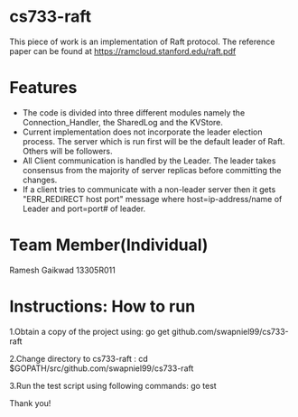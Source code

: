 # cs733-raft

This piece of work is an implementation of Raft protocol. The reference paper can be found at https://ramcloud.stanford.edu/raft.pdf

# Features
* The code is divided into three different modules namely the Connection_Handler, the SharedLog and the KVStore.
* Current implementation does not incorporate the leader election process. The server which is run first will be the default leader of Raft. Others will be followers.
* All Client communication is handled by the Leader. The leader takes consensus from the majority of server replicas before committing the changes.
* If a client tries to communicate with a non-leader server then it gets "ERR_REDIRECT host port" message where host=ip-address/name of Leader and port=port# of leader.

# Team Member(Individual)

Ramesh Gaikwad 13305R011

# Instructions: How to run
1.Obtain a copy of the project using:	go get github.com/swapniel99/cs733-raft

2.Change directory to cs733-raft : cd $GOPATH/src/github.com/swapniel99/cs733-raft

3.Run the test script using following commands: go test

Thank you!
 
